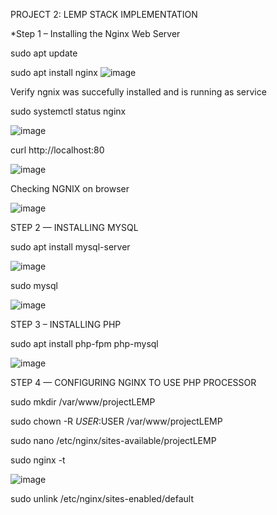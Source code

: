 PROJECT 2: LEMP STACK IMPLEMENTATION

*Step 1 – Installing the Nginx Web Server

 sudo apt update
 
 sudo apt install nginx
![image](https://user-images.githubusercontent.com/83317716/127902218-04171f74-23a1-45d8-9bf7-f4d26009d72e.png)

Verify ngnix was succefully installed and is running as service 

sudo systemctl status nginx

![image](https://user-images.githubusercontent.com/83317716/127902732-dd38d6e7-b35c-4e78-886f-137ecabf1c2a.png)

curl http://localhost:80

![image](https://user-images.githubusercontent.com/83317716/127903023-31ef8154-197b-4348-93c1-b2918231caf3.png)

Checking NGNIX on browser

![image](https://user-images.githubusercontent.com/83317716/127903293-649980b0-3fd5-45a5-bb9c-bbd6cfbc33f9.png)

STEP 2 — INSTALLING MYSQL

sudo apt install mysql-server

![image](https://user-images.githubusercontent.com/83317716/127903470-d65f420c-939f-4776-81bb-00675b9ea7c1.png)

sudo mysql

![image](https://user-images.githubusercontent.com/83317716/127903567-c3d7ed3d-3697-4a23-b6f6-8ff7db0c70c3.png)

STEP 3 – INSTALLING PHP

sudo apt install php-fpm php-mysql

![image](https://user-images.githubusercontent.com/83317716/127903891-f3962c84-5d6a-4780-8018-5a75b843606c.png)

STEP 4 — CONFIGURING NGINX TO USE PHP PROCESSOR

sudo mkdir /var/www/projectLEMP

sudo chown -R $USER:$USER /var/www/projectLEMP

sudo nano /etc/nginx/sites-available/projectLEMP

sudo nginx -t

![image](https://user-images.githubusercontent.com/83317716/127904230-d0af4139-c6b4-476d-a2a7-cba0811bee2c.png)

sudo unlink /etc/nginx/sites-enabled/default
